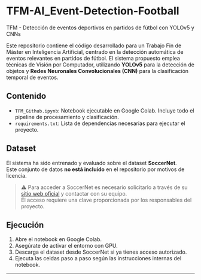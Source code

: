 # TFM-AI_Event-Detection-Football
TFM - Detección de eventos deportivos en partidos de fútbol con YOLOv5 y CNNs

Este repositorio contiene el código desarrollado para un Trabajo Fin de Máster en Inteligencia Artificial, centrado en la detección automática de eventos relevantes en partidos de fútbol. El sistema propuesto emplea técnicas de Visión por Computador, utilizando **YOLOv5** para la detección de objetos y **Redes Neuronales Convolucionales (CNN)** para la clasificación temporal de eventos.

## Contenido

- `TFM_Github.ipynb`: Notebook ejecutable en Google Colab. Incluye todo el pipeline de procesamiento y clasificación.
- `requirements.txt`: Lista de dependencias necesarias para ejecutar el proyecto.

## Dataset

El sistema ha sido entrenado y evaluado sobre el dataset **SoccerNet**.  
Este conjunto de datos **no está incluido** en el repositorio por motivos de licencia.

> ⚠️ Para acceder a SoccerNet es necesario solicitarlo a través de su [sitio web oficial](https://www.soccer-net.org/) y contactar con su equipo.  
> El acceso requiere una clave proporcionada por los responsables del proyecto.

## Ejecución

1. Abre el notebook en Google Colab.
2. Asegúrate de activar el entorno con GPU.
3. Descarga el dataset desde SoccerNet si ya tienes acceso autorizado.
4. Ejecuta las celdas paso a paso según las instrucciones internas del notebook.


---

